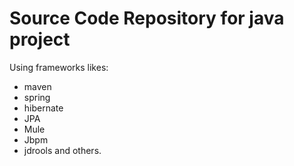 # Source Code Repository for java project #
Using frameworks likes:
- maven
- spring
- hibernate
- JPA
- Mule
- Jbpm
- jdrools and others.